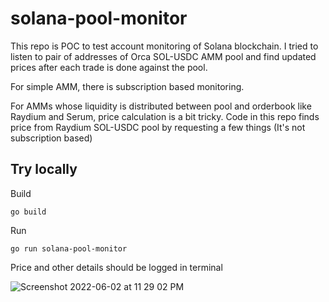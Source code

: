 # solana-pool-monitor

This repo is POC to test account monitoring of Solana blockchain. I tried to listen to pair of addresses of Orca SOL-USDC AMM pool and find updated prices after each trade is done against the pool.

For simple AMM, there is subscription based monitoring.

For AMMs whose liquidity is distributed between pool and orderbook like Raydium and Serum, price calculation is a bit tricky. Code in this repo finds price from Raydium SOL-USDC pool by requesting a few things (It's not subscription based)

## Try locally

Build

`go build`

Run

`go run solana-pool-monitor`

Price and other details should be logged in terminal

![Screenshot 2022-06-02 at 11 29 02 PM](https://user-images.githubusercontent.com/12713808/171701744-9134d310-4ddf-47b5-9efc-6b36cabb4940.png)
